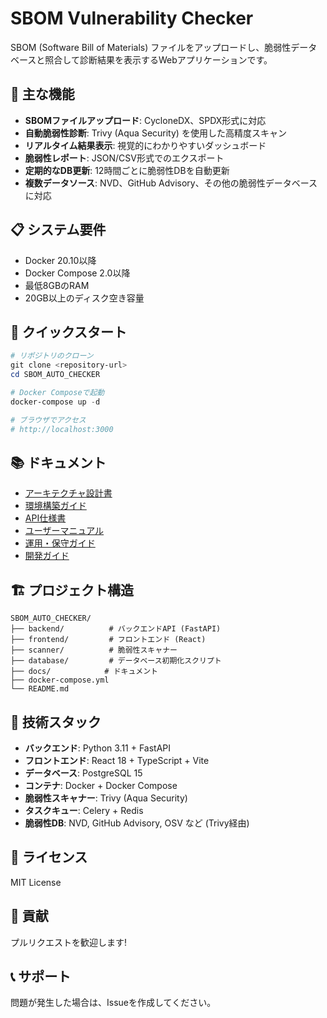 # SBOM Vulnerability Checker

SBOM (Software Bill of Materials) ファイルをアップロードし、脆弱性データベースと照合して診断結果を表示するWebアプリケーションです。

## 🌟 主な機能

- **SBOMファイルアップロード**: CycloneDX、SPDX形式に対応
- **自動脆弱性診断**: Trivy (Aqua Security) を使用した高精度スキャン
- **リアルタイム結果表示**: 視覚的にわかりやすいダッシュボード
- **脆弱性レポート**: JSON/CSV形式でのエクスポート
- **定期的なDB更新**: 12時間ごとに脆弱性DBを自動更新
- **複数データソース**: NVD、GitHub Advisory、その他の脆弱性データベースに対応

## 📋 システム要件

- Docker 20.10以降
- Docker Compose 2.0以降
- 最低8GBのRAM
- 20GB以上のディスク空き容量

## 🚀 クイックスタート

```powershell
# リポジトリのクローン
git clone <repository-url>
cd SBOM_AUTO_CHECKER

# Docker Composeで起動
docker-compose up -d

# ブラウザでアクセス
# http://localhost:3000
```

## 📚 ドキュメント

- [アーキテクチャ設計書](docs/ARCHITECTURE.md)
- [環境構築ガイド](docs/SETUP.md)
- [API仕様書](docs/API.md)
- [ユーザーマニュアル](docs/USER_MANUAL.md)
- [運用・保守ガイド](docs/OPERATIONS.md)
- [開発ガイド](docs/DEVELOPMENT.md)

## 🏗️ プロジェクト構造

```
SBOM_AUTO_CHECKER/
├── backend/          # バックエンドAPI (FastAPI)
├── frontend/         # フロントエンド (React)
├── scanner/          # 脆弱性スキャナー
├── database/         # データベース初期化スクリプト
├── docs/            # ドキュメント
├── docker-compose.yml
└── README.md
```

## 🔧 技術スタック

- **バックエンド**: Python 3.11 + FastAPI
- **フロントエンド**: React 18 + TypeScript + Vite
- **データベース**: PostgreSQL 15
- **コンテナ**: Docker + Docker Compose
- **脆弱性スキャナー**: Trivy (Aqua Security)
- **タスクキュー**: Celery + Redis
- **脆弱性DB**: NVD, GitHub Advisory, OSV など (Trivy経由)

## 📄 ライセンス

MIT License

## 👥 貢献

プルリクエストを歓迎します!

## 📞 サポート

問題が発生した場合は、Issueを作成してください。
